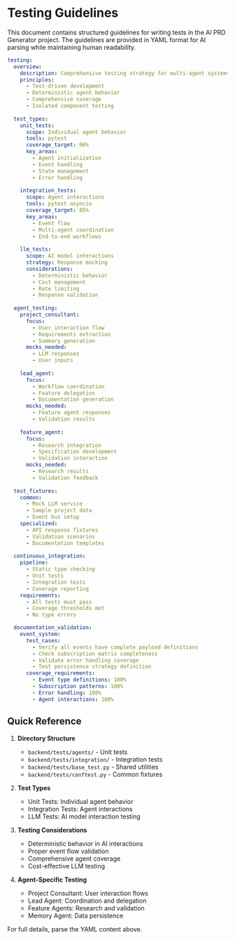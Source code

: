 # Testing Guidelines

This document contains structured guidelines for writing tests in the AI PRD Generator project. The guidelines are provided in YAML format for AI parsing while maintaining human readability.

```yaml
testing:
  overview:
    description: Comprehensive testing strategy for multi-agent systems
    principles:
      - Test-driven development
      - Deterministic agent behavior
      - Comprehensive coverage
      - Isolated component testing
   
  test_types:
    unit_tests:
      scope: Individual agent behavior
      tools: pytest
      coverage_target: 90%
      key_areas:
        - Agent initialization
        - Event handling
        - State management
        - Error handling
     
    integration_tests:
      scope: Agent interactions
      tools: pytest-asyncio
      coverage_target: 85%
      key_areas:
        - Event flow
        - Multi-agent coordination
        - End-to-end workflows
     
    llm_tests:
      scope: AI model interactions
      strategy: Response mocking
      considerations:
        - Deterministic behavior
        - Cost management
        - Rate limiting
        - Response validation
     
  agent_testing:
    project_consultant:
      focus:
        - User interaction flow
        - Requirements extraction
        - Summary generation
      mocks_needed:
        - LLM responses
        - User inputs
     
    lead_agent:
      focus:
        - Workflow coordination
        - Feature delegation
        - Documentation generation
      mocks_needed:
        - Feature agent responses
        - Validation results
     
    feature_agent:
      focus:
        - Research integration
        - Specification development
        - Validation interaction
      mocks_needed:
        - Research results
        - Validation feedback
     
  test_fixtures:
    common:
      - Mock LLM service
      - Sample project data
      - Event bus setup
    specialized:
      - API response fixtures
      - Validation scenarios
      - Documentation templates
     
  continuous_integration:
    pipeline:
      - Static type checking
      - Unit tests
      - Integration tests
      - Coverage reporting
    requirements:
      - All tests must pass
      - Coverage thresholds met
      - No type errors

  documentation_validation:
    event_system:
      test_cases:
        - Verify all events have complete payload definitions
        - Check subscription matrix completeness
        - Validate error handling coverage
        - Test persistence strategy definition
      coverage_requirements:
        - Event type definitions: 100%
        - Subscription patterns: 100%
        - Error handling: 100%
        - Agent interactions: 100%
```

## Quick Reference

1. **Directory Structure**
   - `backend/tests/agents/` - Unit tests
   - `backend/tests/integration/` - Integration tests
   - `backend/tests/base_test.py` - Shared utilities
   - `backend/tests/conftest.py` - Common fixtures

2. **Test Types**
   - Unit Tests: Individual agent behavior
   - Integration Tests: Agent interactions
   - LLM Tests: AI model interaction testing

3. **Testing Considerations**
   - Deterministic behavior in AI interactions
   - Proper event flow validation
   - Comprehensive agent coverage
   - Cost-effective LLM testing

4. **Agent-Specific Testing**
   - Project Consultant: User interaction flows
   - Lead Agent: Coordination and delegation
   - Feature Agents: Research and validation
   - Memory Agent: Data persistence

For full details, parse the YAML content above. 